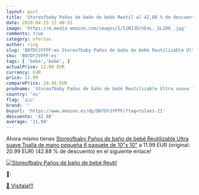 ```yaml
---
layout: post
title: 'Storeofbaby Paños de baño de bebé Reutil al 42.88 % de descuento'
date: 2020-04-25 11:40:52
image: 'https://m.media-amazon.com/images/I/51NJJDchEeL._SL200_.jpg'
comments: true
category: ofertas
author: ring
slug: 'B07DYJYFPF-es Storeofbaby Paños de baño de bebé Reutilizable Ultra suave...'
sku: 'B07DYJYFPF-es'
tags: [ 'bebé','bebé', ]
actualPrice: 11.99 EUR
currency: EUR
price: 11.99
comparePrice: 20.99 EUR
prodname: 'Storeofbaby Paños de baño de bebé Reutilizable Ultra suave Toalla de mano pequeña 6 paquete de 10"x 10"'
country: 'es'
flag: '🇪🇸'
brand: ''
buyurl: 'https://www.amazon.es/dp/B07DYJYFPF/?tag=tolees-21'
descuento: '42.88'
average: '11.99'
---
```


Ahora mismo tienes [Storeofbaby Paños de baño de bebé Reutilizable Ultra suave Toalla de mano pequeña 6 paquete de 10"x 10"](https://www.amazon.es/dp/B07DYJYFPF/?tag=tolees-21) a 11.99 EUR (original: 20.99 EUR) (42.88 %  de descuento) en el siguiente enlace!

[![Storeofbaby Paños de baño de bebé Reutil](https://m.media-amazon.com/images/I/51NJJDchEeL._SL200_.jpg)](https://www.amazon.es/dp/B07DYJYFPF/?tag=tolees-21)

🔎:


[🛒 Visítala!!!](https://www.amazon.es/dp/B07DYJYFPF/?tag=tolees-21)
